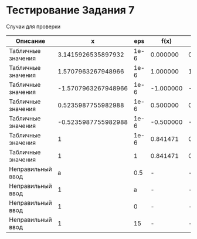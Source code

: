 # Тестирование Задания 7

Случаи для проверки

|Описание|x|eps|f(x)|s(x)|delta|sigma|rc|
|-|-|-|-|-|-|-|-|
|Табличные значения|3.1415926535897932|1e-6|0.000000|0.000000|0.000000|0.000000|0|
|Табличные значения|1.5707963267948966|1e-6|1.000000|1.000000|0.000000|0.000000|0|
|Табличные значения|-1.5707963267948966|1e-6|-1.000000|-1.000000|0.000000|0.000000|0|
|Табличные значения|0.5235987755982988|1e-6|0.500000|0.500000|0.000000|0.000000|0|
|Табличные значения|-0.5235987755982988|1e-6|-0.500000|-0.500000|0.000000|0.000000|0|
|Табличные значения|1|1e-6|0.841471|0.841471|0.000000|0.000000|0|
|Табличные значения|1|1|0.841471|0.833333|0.008138|0.009671|0|
|Неправильный ввод|a|0.5|-|-|-|-|1|
|Неправильный ввод|1|a|-|-|-|-|1|
|Неправильный ввод|1|0|-|-|-|-|1|
|Неправильный ввод|1|15|-|-|-|-|1|
